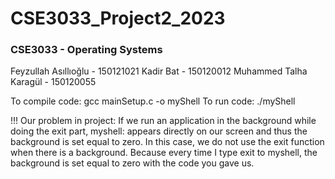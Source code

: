 # CSE3033_Project2_2023

### CSE3033 - Operating Systems

Feyzullah Asıllıoğlu - 150121021
Kadir Bat - 150120012
Muhammed Talha Karagül - 150120055

To compile code:    gcc mainSetup.c -o myShell
To run code:        ./myShell

!!! Our problem in project: 
If we run an application in the background while doing the exit part, myshell: appears directly on our screen and thus the background is set equal to zero. In this case, we do not use the exit function when there is a background. Because every time I type exit to myshell, the background is set equal to zero with the code you gave us.

